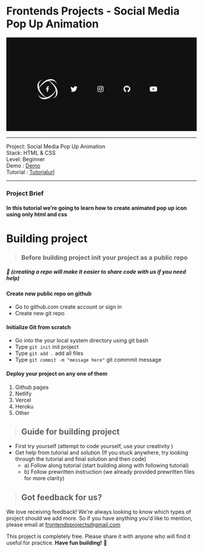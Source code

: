 # Frontends Projects - Social Media Pop Up Animation 

![Social Media Pop Up Animation ](/Design/popicon.png)

---
Project: Social Media Pop Up Animation \
Stack: HTML & CSS\
Level: Beginner\
Demo : [Demo](https://pop-icon-animation.netlify.app/)\
Tutorial : [Tutorialurl](https://frontendsprojects.teachable.com/courses/frontend-projects-tutorial/lectures/38656841)

---

### Project Brief
#### In this tutorial we’re going to learn how to create animated pop up icon using only html and css

# Building project
> ### Before building project init your project as a public repo 
##### 📌 (creating a repo will make it easier to share code with us if you need help)

#### Create new public repo on github
- Go to github.com create account or sign in
- Create new git repo 
#### Initialize Git from scratch 
- Go into the your local system directory using git bash
- Type `git init` init project
- Type `git add .` add all files 
- Type `git commit -m "message here"` git commmit message

#### Deploy your project on any one of them
1. Github pages
2. Netlify
3. Vercel
4. Heroku
5. Other
> ## Guide for building project
* First try yourself (attempt to code yourself, use your creativity )
* Get help from tutorial and solution (If you stuck anywhere, try looking through the tutorial and final solution and then code)
    * a) Follow along tutorial  (start building along with following tutorial)
    * b) Follow prewritten instruction (we already provided prewritten files for more clarity)

> ## Got feedback for us?
We love receiving feedback! We're always looking to know which types of project should we add more. So if you have anything you'd like to mention, please email at frontendsprojects@gmail.com

This project is completely free. Please share it with anyone who will find it useful for practice.
**Have fun building!** 🚀